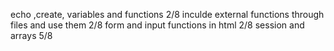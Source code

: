  echo ,create, variables and functions 2/8
inculde external functions through files and use them 2/8
form and input functions in html 2/8
session and arrays 5/8
